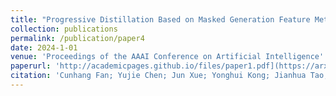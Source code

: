 ```yaml
---
title: "Progressive Distillation Based on Masked Generation Feature Method for Knowledge Graph Completion"
collection: publications
permalink: /publication/paper4
date: 2024-1-01
venue: 'Proceedings of the AAAI Conference on Artificial Intelligence'
paperurl: 'http://academicpages.github.io/files/paper1.pdf](https://arxiv.org/pdf/2401.12997.pdf'
citation: 'Cunhang Fan; Yujie Chen; Jun Xue; Yonghui Kong; Jianhua Tao; Zhao Lv. Progressive Distillation Based on Masked Generation Feature Method for Knowledge Graph Completion. Proceedings of the AAAI Conference on Artificial Intelligence, 2024, 38(8), 8380-8388.'
---
```


